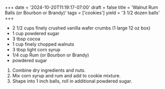 +++
date = '2024-10-20T11:19:17-07:00'
draft = false
title = 'Walnut Rum Balls (or Bourbon or Brandy)'
tags = ['cookies']
yield = '3 1/2 dozen balls'
+++

* 2 1/2 cups finely crushed vanilla wafer crumbs (1 large 12 oz box)
* 1 cup powdered sugar
* 3 tbsp cocoa
* 1 cup finely chopped walnuts
* 3 tbsp light corn syrup
* 1/4 cup Rum (or Bourbon or Brandy)
* powdered sugar

1. Combine dry ingredients and nuts.
2. Mix corn syrup and rum and add to cookie mixture.
3. Shape into 1 inch balls, roll in additional powdered sugar.